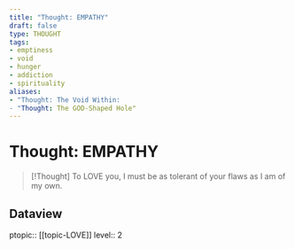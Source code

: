 ```yaml
---
title: "Thought: EMPATHY"
draft: false
type: THOUGHT
tags:
- emptiness
- void
- hunger
- addiction
- spirituality
aliases:
- "Thought: The Void Within:
- "Thought: The GOD-Shaped Hole"
---
```

# Thought: EMPATHY
> [!Thought]
> To LOVE you, I must be as tolerant of your flaws as I am of my own.

## Dataview
ptopic:: [[topic-LOVE]]
level:: 2
